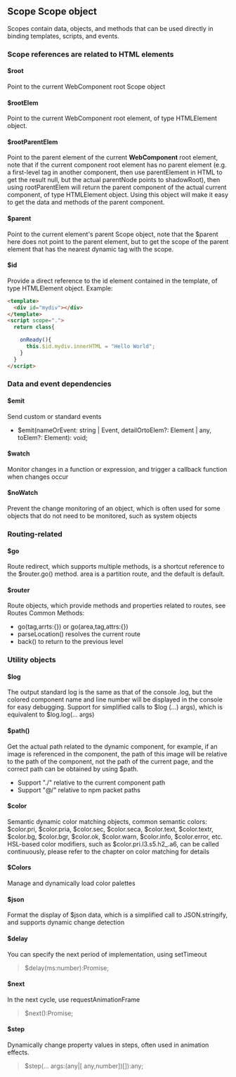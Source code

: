 <!--DESC: {icon:{name:"explore",pkg:"mdi",type:"filled"},id:1} -->

## Scope Scope object
Scopes contain data, objects, and methods that can be used directly in binding templates, scripts, and events.


### Scope references are related to HTML elements

#### $root
Point to the current WebComponent root Scope object

#### $rootElem
Point to the current WebComponent root element, of type HTMLElement object.

#### $rootParentElem
Point to the parent element of the current **WebComponent** root element, note that if the current component root element has no parent element (e.g. a first-level tag in another component, then use parentElement in HTML to get the result null, but the actual parentNode points to shadowRoot), then using rootParentElem will return the parent component of the actual current component, of type HTMLElement object. Using this object will make it easy to get the data and methods of the parent component.


#### $parent
Point to the current element's parent Scope object, note that the $parent here does not point to the parent element, but to get the scope of the parent element that has the nearest dynamic tag with the scope.

#### $id
  Provide a direct reference to the id element contained in the template, of type HTMLElement object.
  Example:
  ```html
  <template>
    <div id="mydiv"></div>
  </template>
  <script scope=".">
    return class{

      onReady(){
        this.$id.mydiv.innerHTML = "Hello World";
      }
    }
  </script>
  ```

### Data and event dependencies

#### $emit
Send custom or standard events
- $emit(nameOrEvent: string | Event, detailOrtoElem?: Element | any, toElem?: Element): void;
#### $watch
Monitor changes in a function or expression, and trigger a callback function when changes occur

#### $noWatch
Prevent the change monitoring of an object, which is often used for some objects that do not need to be monitored, such as system objects


### Routing-related

#### $go
Route redirect, which supports multiple methods, is a shortcut reference to the $router.go() method.
area is a partition route, and the default is default.

#### $router
Route objects, which provide methods and properties related to routes, see Routes
Common Methods:
- go(tag,arrts:{}) or go(area,tag,attrs:{})
- parseLocation() resolves the current route
- back() to return to the previous level



### Utility objects
#### $log 
The output standard log is the same as that of the console .log, but the colored component name and line number will be displayed in the console for easy debugging. Support for simplified calls to $log (...) args), which is equivalent to $log.log(... args)

#### $path()
Get the actual path related to the dynamic component, for example, if an image is referenced in the component, the path of this image will be relative to the path of the component, not the path of the current page, and the correct path can be obtained by using $path.
- Support "./" relative to the current component path
- Support "@/" relative to npm packet paths

#### $color
Semantic dynamic color matching objects, common semantic colors: $color.pri, $color.pria, $color.sec, $color.seca, $color.text, $color.textr, $color.bg, $color.bgr, $color.ok, $color.warn, $color.info, $color.error, etc.
HSL-based color modifiers, such as $color.pri.l3.s5.h2_.a6, can be called continuously, please refer to the chapter on color matching for details

#### $Colors
Manage and dynamically load color palettes

#### $json
Format the display of $json data, which is a simplified call to JSON.stringify, and supports dynamic change detection

#### $delay
You can specify the next period of implementation, using setTimeout
> $delay(ms:number):Promise<void>;

#### $next
In the next cycle, use requestAnimationFrame
> $next():Promise<void>;

#### $step
Dynamically change property values in steps, often used in animation effects.
> $step(... args:(any|[ any,number])[]):any;
